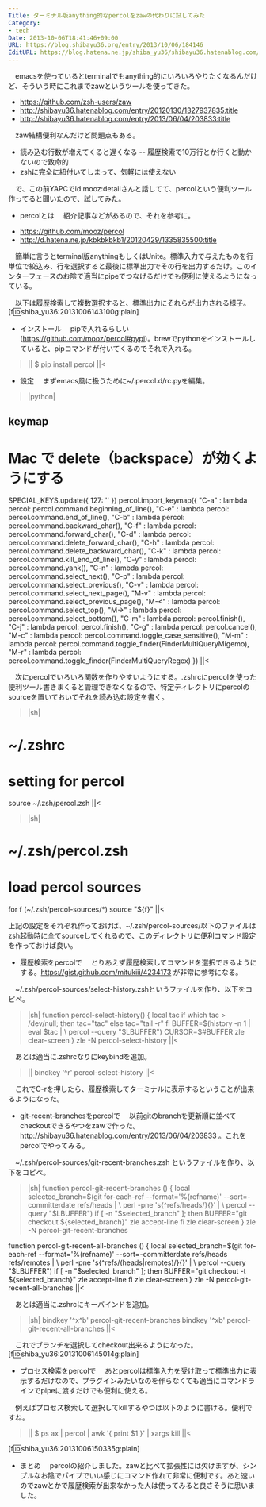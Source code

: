 ```yaml
---
Title: ターミナル版anything的なpercolをzawの代わりに試してみた
Category:
- tech
Date: 2013-10-06T18:41:46+09:00
URL: https://blog.shibayu36.org/entry/2013/10/06/184146
EditURL: https://blog.hatena.ne.jp/shiba_yu36/shibayu36.hatenablog.com/atom/entry/11696248318758515307
---
```


　emacsを使っているとterminalでもanything的にいろいろやりたくなるんだけど、そういう時にこれまでzawというツールを使ってきた。
- https://github.com/zsh-users/zaw
- http://shibayu36.hatenablog.com/entry/20120130/1327937835:title
- http://shibayu36.hatenablog.com/entry/2013/06/04/203833:title

　zaw結構便利なんだけど問題点もある。
- 読み込む行数が増えてくると遅くなる
-- 履歴検索で10万行とか行くと動かないので致命的
- zshに完全に紐付いてしまって、気軽には使えない

　で、この前YAPCでid:mooz:detailさんと話してて、percolという便利ツール作ってると聞いたので、試してみた。

* percolとは
　紹介記事などがあるので、それを参考に。
- https://github.com/mooz/percol
- http://d.hatena.ne.jp/kbkbkbkb1/20120429/1335835500:title

　簡単に言うとterminal版anythingもしくはUnite。標準入力で与えたものを行単位で絞込み、行を選択すると最後に標準出力でその行を出力するだけ。このインターフェースのお陰で適当にpipeでつなげるだけでも便利に使えるようになっている。

　以下は履歴検索して複数選択すると、標準出力にそれらが出力される様子。
[f:id:shiba_yu36:20131006143100g:plain]


* インストール
　pipで入れるらしい(https://github.com/mooz/percol#pypi)。brewでpythonをインストールしていると、pipコマンドが付いてくるのでそれで入れる。
>||
$ pip install percol
||<


* 設定
　まずemacs風に扱うために~/.percol.d/rc.pyを編集。
>|python|
## keymap
# Mac で delete（backspace）が効くようにする
SPECIAL_KEYS.update({
    127: '<backspace>'
})
percol.import_keymap({
    "C-a" : lambda percol: percol.command.beginning_of_line(),
    "C-e" : lambda percol: percol.command.end_of_line(),
    "C-b" : lambda percol: percol.command.backward_char(),
    "C-f" : lambda percol: percol.command.forward_char(),
    "C-d" : lambda percol: percol.command.delete_forward_char(),
    "C-h" : lambda percol: percol.command.delete_backward_char(),
    "C-k" : lambda percol: percol.command.kill_end_of_line(),
    "C-y" : lambda percol: percol.command.yank(),
    "C-n" : lambda percol: percol.command.select_next(),
    "C-p" : lambda percol: percol.command.select_previous(),
    "C-v" : lambda percol: percol.command.select_next_page(),
    "M-v" : lambda percol: percol.command.select_previous_page(),
    "M-<" : lambda percol: percol.command.select_top(),
    "M->" : lambda percol: percol.command.select_bottom(),
    "C-m" : lambda percol: percol.finish(),
    "C-j" : lambda percol: percol.finish(),
    "C-g" : lambda percol: percol.cancel(),
    "M-c" : lambda percol: percol.command.toggle_case_sensitive(),
    "M-m" : lambda percol: percol.command.toggle_finder(FinderMultiQueryMigemo),
    "M-r" : lambda percol: percol.command.toggle_finder(FinderMultiQueryRegex)
})
||<

　次にpercolでいろいろ関数を作りやすいようにする。.zshrcにpercolを使った便利ツール書きまくると管理できなくなるので、特定ディレクトリにpercolのsourceを置いておいてそれを読み込む設定を書く。

>|sh|
# ~/.zshrc
# setting for percol
source ~/.zsh/percol.zsh
||<

>|sh|
# ~/.zsh/percol.zsh
# load percol sources
for f (~/.zsh/percol-sources/*) source "${f}"
||<

上記の設定をそれぞれ作っておけば、~/.zsh/percol-sources/以下のファイルはzsh起動時に全てsourceしてくれるので、このディレクトリに便利コマンド設定を作っておけば良い。


* 履歴検索をpercolで
　とりあえず履歴検索してコマンドを選択できるようにする。https://gist.github.com/mitukiii/4234173 が非常に参考になる。

　~/.zsh/percol-sources/select-history.zshというファイルを作り、以下をコピペ。
>|sh|
function percol-select-history() {
    local tac
    if which tac > /dev/null; then
        tac="tac"
    else
        tac="tail -r"
    fi
    BUFFER=$(history -n 1 | \
        eval $tac | \
        percol --query "$LBUFFER")
    CURSOR=$#BUFFER
    zle clear-screen
}
zle -N percol-select-history
||<

　あとは適当に.zshrcなりにkeybindを追加。
>||
bindkey '^r' percol-select-history
||<


　これでC-rを押したら、履歴検索してターミナルに表示するということが出来るようになった。


* git-recent-branchesをpercolで
　以前gitのbranchを更新順に並べてcheckoutできるやつをzawで作った。http://shibayu36.hatenablog.com/entry/2013/06/04/203833 。これをpercolでやってみる。

　~/.zsh/percol-sources/git-recent-branches.zsh というファイルを作り、以下をコピペ。
>|sh|
function percol-git-recent-branches () {
    local selected_branch=$(git for-each-ref --format='%(refname)' --sort=-committerdate refs/heads | \
        perl -pne 's{^refs/heads/}{}' | \
        percol --query "$LBUFFER")
    if [ -n "$selected_branch" ]; then
        BUFFER="git checkout ${selected_branch}"
        zle accept-line
    fi
    zle clear-screen
}
zle -N percol-git-recent-branches

function percol-git-recent-all-branches () {
    local selected_branch=$(git for-each-ref --format='%(refname)' --sort=-committerdate refs/heads refs/remotes | \
        perl -pne 's{^refs/(heads|remotes)/}{}' | \
        percol --query "$LBUFFER")
    if [ -n "$selected_branch" ]; then
        BUFFER="git checkout -t ${selected_branch}"
        zle accept-line
    fi
    zle clear-screen
}
zle -N percol-git-recent-all-branches
||<

　あとは適当に.zshrcにキーバインドを追加。
>|sh|
bindkey '^x^b' percol-git-recent-branches
bindkey '^xb' percol-git-recent-all-branches
||<

　これでブランチを選択してcheckout出来るようになった。
[f:id:shiba_yu36:20131006145014g:plain]

* プロセス検索をpercolで
　あとpercolは標準入力を受け取って標準出力に表示するだけなので、プラグインみたいなのを作らなくても適当にコマンドラインでpipeに渡すだけでも便利に使える。

　例えばプロセス検索して選択してkillするやつは以下のように書ける。便利ですね。
>||
$ ps ax | percol | awk '{ print $1 }' | xargs kill
||<

[f:id:shiba_yu36:20131006150335g:plain]


* まとめ
　percolの紹介しました。zawと比べて拡張性には欠けますが、シンプルなお陰でパイプでいい感じにコマンド作れて非常に便利です。あと速いのでzawとかで履歴検索が出来なかった人は使ってみると良さそうに思いました。
